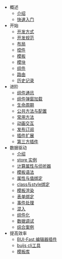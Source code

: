 * 概述
  * [介绍](/)
  * [快速入门](chapter1/quickstart.md)
* 开始
  * [开发方式](chapter1/dev.md)
  * [开发规范](chapter1/standard.md)
  * [布局](chapter1/layout.md)  
  * [控件](chapter2/controls.md)
  * [模板](chapter2/template.md)
  * [模块](chapter2/module.md)
  * [组件](chapter2/component.md)
  * [路由](chapter2/router.md)
  * [历史记录](chapter2/history.md)
* 进阶
  * [组件通讯](chapter2/communication.md)
  * [组件弹窗加载](chapter2/page.md)
  * [生命周期](chapter2/life.md)
  * [公共方法与配置](chapter2/global.md)
  * [常用方法](chapter2/method.md)
  * [动画交互](chapter2/animate.md)
  * [发布订阅](chapter2/emitter.md)
  * [插件扩展](chapter2/extend.md)
  * [第三方插件](chapter2/import.md)
* 数据驱动
  * [介绍](store/about.md)
  * [store 实例](store/distance.md)
  * [计算属性与侦听器](store/computed.md)
  * [模板语法](store/template-synatax.md)
  * [属性与值绑定](store/attribute.md)
  * [class与style绑定](store/class.md)
  * [模板渲染](store/template.md)
  * [表单绑定](store/form.md)
  * [事件处理](store/event.md)
  * [混入](store/mixins.md)
  * [组件化](store/component.md)
  * [数据调试](store/debug.md)
  * [综合案例](store/case.md)
* 提高效率
  * [BUI-Fast 编辑器插件](https://github.com/imouou/BUI-Fast-Snippets/)
  * [buijs cli工具](https://github.com/imouou/buijs-cli)
  * [模板库](https://github.com/imouou/BUI-Template)
